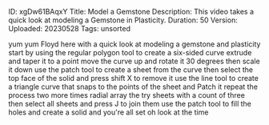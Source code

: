 ID: xgDw61BAqxY
Title: Model a Gemstone
Description: This video takes a quick look at modeling a Gemstone in Plasticity.
Duration: 50
Version: 
Uploaded: 20230528
Tags: unsorted

yum yum
Floyd here with a quick look at modeling
a gemstone and plasticity start by using
the regular polygon tool to create a
six-sided curve extrude and taper it to
a point move the curve up and rotate it
30 degrees then scale it down use the
patch tool to create a sheet from the
curve then select the top face of the
solid and press shift X to remove it use
the line tool to create a triangle curve
that snaps to the points of the sheet
and Patch it
repeat the process two more times
radial array the try sheets with a count
of three then select all sheets and
press J to join them use the patch tool
to fill the holes and create a solid
and you're all set
oh look at the time
